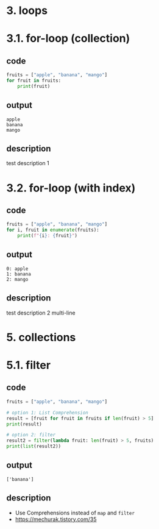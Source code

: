 # 3. loops

# 3.1. for-loop (collection)

## code
```python
fruits = ["apple", "banana", "mango"]
for fruit in fruits:
    print(fruit)
```
## output
```
apple
banana
mango
```

## description
test description 1

# 3.2. for-loop (with index)

## code
```python
fruits = ["apple", "banana", "mango"]
for i, fruit in enumerate(fruits):
    print(f"{i}: {fruit}")
```
## output
```
0: apple
1: banana
2: mango
```
## description
test description 2
multi-line


# 5. collections

# 5.1. filter
## code
```python
fruits = ["apple", "banana", "mango"]

# option 1: List Comprehension
result = [fruit for fruit in fruits if len(fruit) > 5]
print(result)

# option 2: filter
result2 = filter(lambda fruit: len(fruit) > 5, fruits)
print(list(result2))
```

## output
```
['banana']
```
## description
- Use Comprehensions instead of `map` and `filter`
- https://mechurak.tistory.com/35

